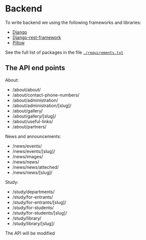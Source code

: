 # Backend

To write backend we using the following frameworks and libraries:

- [Django](https://djangoproject.com/ "Django website")
- [Django-rest-framework](https://www.django-rest-framework.org/ "Django-rest-framework website")
- [Pillow](https://pillow.readthedocs.io/en/stable/ "Pillow website")

See the full list of packages in the file [`./requirements.txt`](../env/requirements.txt "link to the requirements.txt")

## **The API end points**

About:

- /about/about/
- /about/contact-phone-numbers/
- /about/administration/
- /about/administration/[slug]/
- /about/gallery/
- /about/gallery/[slug]/
- /about/useful-links/
- /about/partners/

News and announcements:

- /news/events/
- /news/events/[slug]/
- /news/images/
- /news/news/
- /news/news/atteched/
- /news/news/[slug]/

Study:

- /study/departments/
- /study/for-entrants/
- /study/for-entrants/[slug]/
- /study/for-students/
- /study/for-students/[slug]/
- /study/library/
- /study/library/[slug]/

The API will be modified
